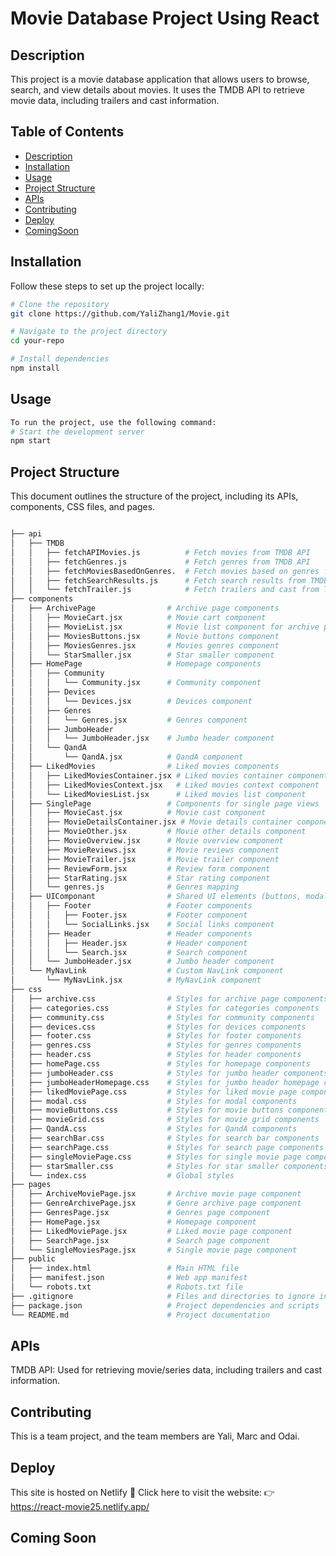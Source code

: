 # Movie Database Project Using React

## Description
This project is a movie database application that allows users to browse, search, and view details about movies. It uses the TMDB API to retrieve movie data, including trailers and cast information.

## Table of Contents
- [Description](#description)
- [Installation](#installation)
- [Usage](#usage)
- [Project Structure](#project-structure)
- [APIs](#apis)
- [Contributing](#contributing)
- [Deploy](#deploy)
- [ComingSoon](#Some-of-those-Coming-Soon)


## Installation
Follow these steps to set up the project locally:

```bash
# Clone the repository
git clone https://github.com/YaliZhang1/Movie.git

# Navigate to the project directory
cd your-repo

# Install dependencies
npm install
```

## Usage
```bash
To run the project, use the following command:
# Start the development server
npm start

```

## Project Structure
This document outlines the structure of the project, including its APIs, components, CSS files, and pages.
```bash

├── api                    
│   ├── TMDB
│   │   ├── fetchAPIMovies.js          # Fetch movies from TMDB API
│   │   ├── fetchGenres.js             # Fetch genres from TMDB API
│   │   ├── fetchMoviesBasedOnGenres.  # Fetch movies based on genres from TMDB API
│   │   ├── fetchSearchResults.js      # Fetch search results from TMDB API
│   │   └── fetchTrailer.js            # Fetch trailers and cast from TMDB API
├── components             
│   ├── ArchivePage                # Archive page components
│   │   ├── MovieCart.jsx          # Movie cart component
│   │   ├── MovieList.jsx          # Movie list component for archive page
│   │   ├── MoviesButtons.jsx      # Movie buttons component
│   │   ├── MoviesGenres.jsx       # Movies genres component
│   │   └── StarSmaller.jsx        # Star smaller component
│   ├── HomePage                   # Homepage components
│   │   ├── Community             
│   │   │   └── Community.jsx      # Community component
│   │   ├── Devices                
│   │   │   └── Devices.jsx        # Devices component
│   │   ├── Genres                
│   │   │   └── Genres.jsx         # Genres component
│   │   ├── JumboHeader           
│   │   │   └── JumboHeader.jsx    # Jumbo header component
│   │   └── QandA                 
│   │       └── QandA.jsx          # QandA component
│   ├── LikedMovies                # Liked movies components
│   │   ├── LikedMoviesContainer.jsx # Liked movies container component
│   │   ├── LikedMoviesContext.jsx   # Liked movies context component
│   │   └── LikedMoviesList.jsx      # Liked movies list component
│   ├── SinglePage                 # Components for single page views
│   │   ├── MovieCast.jsx          # Movie cast component
│   │   ├── MovieDetailsContainer.jsx # Movie details container component
│   │   ├── MovieOther.jsx         # Movie other details component
│   │   ├── MovieOverview.jsx      # Movie overview component
│   │   ├── MovieReviews.jsx       # Movie reviews component
│   │   ├── MovieTrailer.jsx       # Movie trailer component
│   │   ├── ReviewForm.jsx         # Review form component
│   │   ├── StarRating.jsx         # Star rating component
│   │   └── genres.js              # Genres mapping
│   ├── UIComponant                # Shared UI elements (buttons, modals, etc.)
│   │   ├── Footer                 # Footer components
│   │   │   ├── Footer.jsx         # Footer component
│   │   │   └── SocialLinks.jsx    # Social links component
│   │   ├── Header                 # Header components
│   │   │   ├── Header.jsx         # Header component
│   │   │   └── Search.jsx         # Search component
│   │   └── JumboHeader.jsx        # Jumbo header component
│   └── MyNavLink                  # Custom NavLink component
│       └── MyNavLink.jsx          # MyNavLink component
├── css                    
│   ├── archive.css                # Styles for archive page components
│   ├── categories.css             # Styles for categories components
│   ├── community.css              # Styles for community components
│   ├── devices.css                # Styles for devices components
│   ├── footer.css                 # Styles for footer components
│   ├── genres.css                 # Styles for genres components
│   ├── header.css                 # Styles for header components
│   ├── homePage.css               # Styles for homepage components
│   ├── jumboHeader.css            # Styles for jumbo header components
│   ├── jumboHeaderHomepage.css    # Styles for jumbo header homepage components
│   ├── likedMoviePage.css         # Styles for liked movie page components
│   ├── modal.css                  # Styles for modal components
│   ├── movieButtons.css           # Styles for movie buttons components
│   ├── movieGrid.css              # Styles for movie grid components
│   ├── QandA.css                  # Styles for QandA components
│   ├── searchBar.css              # Styles for search bar components
│   ├── searchPage.css             # Styles for search page components
│   ├── singleMoviePage.css        # Styles for single movie page components
│   ├── starSmaller.css            # Styles for star smaller components
│   └── index.css                  # Global styles
├── pages                  
│   ├── ArchiveMoviePage.jsx       # Archive movie page component
│   ├── GenreArchivePage.jsx       # Genre archive page component
│   ├── GenresPage.jsx             # Genres page component
│   ├── HomePage.jsx               # Homepage component
│   ├── LikedMoviePage.jsx         # Liked movie page component
│   ├── SearchPage.jsx             # Search page component
│   └── SingleMoviesPage.jsx       # Single movie page component
├── public
│   ├── index.html                 # Main HTML file
│   ├── manifest.json              # Web app manifest
│   └── robots.txt                 # Robots.txt file
├── .gitignore                     # Files and directories to ignore in Git
├── package.json                   # Project dependencies and scripts
└── README.md                      # Project documentation

```
## APIs
TMDB API: Used for retrieving movie/series data, including trailers and cast information.

## Contributing
This is a team project, and the team members are Yali, Marc and Odai.

## Deploy
This site is hosted on Netlify 🎉
Click here to visit the website:
 👉 https://react-movie25.netlify.app/

## Coming Soon
